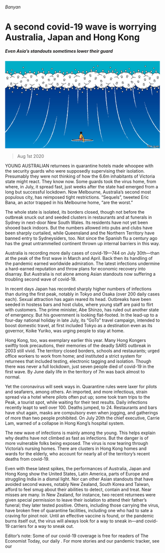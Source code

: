 ###### Banyan

# A second covid-19 wave is worrying Australia, Japan and Hong Kong 

##### Even Asia’s standouts sometimes lower their guard 

![image](images/20200801_ASD001_0.jpg) 

> Aug 1st 2020 

YOUNG AUSTRALIAN returnees in quarantine hotels made whoopee with the security guards who were supposedly supervising their isolation. Presumably they were not thinking of how the 6.6m inhabitants of Victoria state might react. They know now. Some guards took the virus home, from where, in July, it spread fast, just weeks after the state had emerged from a long but successful lockdown. Now Melbourne, Australia’s second most populous city, has reimposed tight restrictions. “Sequels”, tweeted Eric Bana, an actor trapped in his Melbourne home, “are the worst.”

The whole state is isolated, its borders closed, though not before the outbreak snuck out and seeded clusters in restaurants and at funerals in Sydney in next-door New South Wales. Its residents have not yet been shooed back indoors. But the numbers allowed into pubs and clubs have been sharply curtailed, while Queensland and the Northern Territory have banned entry to Sydneysiders, too. Not since the Spanish flu a century ago has the great untrammelled continent thrown up internal barriers in this way.


Australia is recording more daily cases of covid-19—744 on July 30th—than at the peak of the first wave in March and April. Back then its handling of the pandemic earned worldwide admiration. The latest infections undermine a hard-earned reputation and throw plans for economic recovery into disarray. But Australia is not alone among Asian standouts now suffering a troubling second wave of covid-19.

In recent days Japan has recorded sharply higher numbers of infections than during the first peak, notably in Tokyo and Osaka (over 200 daily cases each). Sexual attraction has again reared its head. Outbreaks have been seeded in hostess bars and host clubs, where young staff are paid to flirt with customers. The prime minister, Abe Shinzo, has ruled out another state of emergency. But his government is looking flat-footed. In the lead-up to a four-day national holiday in late July, its “GoTo” travel campaign, intended to boost domestic travel, at first included Tokyo as a destination even as its governor, Koike Yuriko, was urging people to stay at home.

Hong Kong, too, was exemplary earlier this year. Many Hong Kongers swiftly took precautions, their memories of the deadly SARS outbreak in 2003 still vivid. The territory closed borders, schools and restaurants; urged office workers to work from home; and instituted a strict system for returnees that included testing, electronic tagging and isolation. Though there was never a full lockdown, just seven people died of covid-19 in the first wave. By June daily life in the territory of 7m was back almost to normal.

Yet the coronavirus will seek ways in. Quarantine rules were laxer for pilots and seafarers, among others. An imported, and more infectious, strain spread via a hotel where pilots often put up; some took tram trips to the Peak, a tourist spot, while waiting for their test results. Daily infections recently leapt to well over 100. Deaths jumped, to 24. Restaurants and bars have shut again, masks are compulsory even when jogging, and gatherings of more than two people prohibited. On July 20th the chief executive, Carrie Lam, warned of a collapse in Hong Kong’s hospital system.

The new wave of infections is mainly among the young. This helps explain why deaths have not climbed as fast as infections. But the danger is of more vulnerable folks being exposed. The virus is now tearing through Victoria’s nursing homes. There are clusters in Hong Kong homes and wards for the elderly, who account for nearly all of the territory’s recent deaths from covid-19.

Even with these latest spikes, the performances of Australia, Japan and Hong Kong show the United States, Latin America, parts of Europe and struggling India in a dismal light. Nor can other Asian standouts that have avoided second waves, notably New Zealand, South Korea and Taiwan, afford to feel smug about their abilities to detect, contain and treat. Near misses are many. In New Zealand, for instance, two recent returnees were given special permission to leave their isolation to attend their father’s funeral; they later tested positive. Others, including those carrying the virus, have broken free of quarantine facilities, including one who had to sate a craving for pinot noir. Until an effective vaccine is found, or the pandemic burns itself out, the virus will always look for a way to sneak in—and covid-19 carriers for a way to sneak out.

Editor’s note: Some of our covid-19 coverage is free for readers of The Economist Today, our daily . For more stories and our pandemic tracker, see our 

